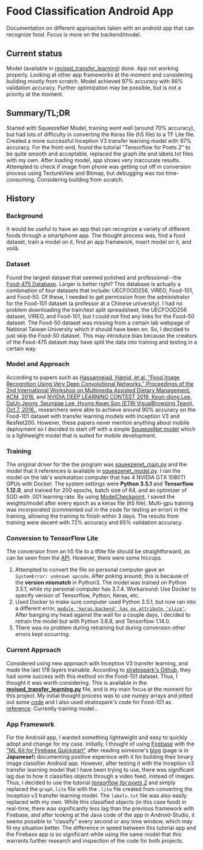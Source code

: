 # Food Classification Android App 
Documentation on different approaches taken with an android app that can recognize food. Focus is more on the backend/model.

## Current status
Model (available in [revised_transfer_learning](revised_transfer_learning.py)) done. App not working properly. Looking at other app frameworks at the moment and considering building mostly from scratch.
Model achieved 97% accuracy with 86% validation accuracy. Further optimization may be possible, but is not a priority at the moment. 

## Summary/TL;DR
Started with SqueezeNet Model, training went well (around 70% accuracy), but had lots of difficulty in converting the Keras file (h5 file) to a TF Lite file. Created a more successful Inception V3 transfer learning model with 97% accuracy. For the front-end, found the tutorial "Tensorflow for Poets 2" to be quite smooth and acceptable, replaced the graph.lite and labels.txt files with my own. After loading model, app shows very inaccurate results. Attempted to check if image from phone was getting cut off in conversion process using TextureView and Bitmap, but debugging was too time-consuming. Considering building from scratch.

## History

### Background
It would be useful to have an app that can recognize a variety of different foods through a smartphone app. The thought process was, find a food dataset, train a model on it, find an app framework, insert model on it, and voilà. 

### Dataset
Found the largest dataset that seemed polished and professional--the [Food-475 Database](http://www.ivl.disco.unimib.it/activities/food475db/). Larger is better right? This database is actually a combination of four datasets that include: UECFOOD256, VIREO, Food-101, and Food-50. Of these, I needed to get permission from the administrator for the Food-101 dataset (a professor at a Chinese university). I had no problem downloading the train/test split spreadsheet, the UECFOOD256 dataset, VIREO, and Food-101, but I could not find any links for the Food-50 dataset. The Food-50 dataset was missing from a certain lab webpage of National Taiwan University which it should have been on. So, I decided to just skip the Food-50 dataset. This may introduce bias because the creators of the Food-475 dataset may have split the data into training and testing in a certain way. 

### Model and Approach
According to papers such as [Hassannejad, Hamid, et al. "Food Image Recognition Using Very Deep Convolutional Networks." Proceedings of the 2nd International Workshop on Multimedia Assisted Dietary Management. ACM, 2016.](https://dl.acm.org/citation.cfm?id=2986042) and [NVIDIA DEEP LEARNING CONTEST 2016, Keun-dong Lee, DaUn Jeong, Seungjae Lee, Hyung Kwan Son (ETRI VisualBrowsing Team), Oct.7, 2016.](https://www.gputechconf.co.kr/assets/files/presentations/2-1650-1710_DL_Contest_%EC%A7%80%EC%A0%95%EC%A3%BC%EC%A0%9C_%EB%8C%80%EC%83%81.pdf), researchers were able to achieve around 90% accuracy on the Food-101 dataset with transfer learning models with Inception V3 and ResNet200. However, these papers never mention anything about mobile deployment so I decided to start off with a simple [SqueezeNet model](https://arxiv.org/pdf/1602.07360.pdf) which is a lightweight model that is suited for mobile development. 

### Training
The original driver for the the program was [squeezenet_main.py](squeezenet_main.py) and the model that it references is available in [squeezenet_model.py](squeezenet_model.py). I ran the model on the lab's workstation computer that has 4 NVIDIA GTX 1080TI GPUs with Docker. The system settings were **Python 3.5.1** and **Tensorflow 1.12.0**, and trained for 200 epochs, batch size of 64, and an optimizer of SGD with .001 learning rate. By using [ModelCheckpoint](https://keras.io/callbacks/), I saved the weights/model after every epoch as a keras file (h5 file). Multi-gpu training was incorporated (commented out in the code for testing an error) in the training, allowing the training to finish within 3 days. The results from training were decent with 72% accuracy and 65% validation accuracy. 

### Conversion to TensorFlow Lite
The conversion from an h5 file to a tflite file should be straightforward, as can be seen from the [API](https://www.tensorflow.org/api_docs/python/tf/lite/TFLiteConverter). However, there were some hiccups. 
1. Attempted to convert the file on personal computer gave an `SystemError: unknown opcode`. After poking around, this is because of the **version mismatch** in Python3. The model was trained on Python 3.5.1, while my personal computer has 3.7.4. Workaround: Use Docker to specify version of Tensorflow, Python, Keras, etc.
2. Used Docker to make sure computer used Python 3.5.1, but now ran into a different error, [`module 'keras.backend' has no attribute 'slice'`](https://github.com/keras-team/keras-contrib/issues/488). After banging my head against the wall for a couple days, I decided to retrain the model but with Python 3.6.8, and Tensorflow 1.14.0.
3. There was no problem during retraining but during conversion other errors kept occurring.


### Current Approach
Considered using new approach with Inception V3 transfer learning, and made the last 178 layers trainable. According to [stratospark's Github](https://github.com/stratospark/food-101-keras), they had some success with this method on the Food-101 dataset. Thus, I thought it was worth considering. This is available in the [**revised_transfer_learning.py**](revised_transfer_learning.py) file, and is my main focus at the moment for this project. My initial thought process was to use numpy arrays and jotted out some [code](pretrained_reference/numpy_tl_reference.py) and I also used stratospark's code for Food-101 as [reference](pretrained_reference/stratospark_food101_reference.py).
Currently training model...

### App Framework
For the Android app, I wanted something lightweight and easy to quickly adopt and change for my case. Initially, I thought of using [Firebase](https://firebase.google.com/docs/android/setup) with the ["ML Kit for Firebase Quickstart"](https://github.com/firebase/quickstart-android/tree/master/mlkit) after reading someone's [blog](https://qiita.com/shinkoizumi0033/items/614e10c7db61ded3c212) (page is in **Japanese!**) documenting positive experince with it for building their binary image classifier Android app. However, after testing it with the Inception v3 transfer learning model that I have been trying to use, there was significant lag due to how it classifies objects through a video feed, instead of images. Thus, I decided to use the tutorial [*tensorflow for poets 2*](https://github.com/googlecodelabs/tensorflow-for-poets-2) and simply replaced the `graph.lite` file with the `.lite` file created from converting the Inception v3 transfer learning model. The `labels.txt` file was also easily replaced with my own. While this classified objects (in this case food) in real-time, there was significantly less lag than the previous framework with Firebase, and after looking at the Java code of the app in Android-Studio, it seems possible to "classify" every second or any time window, which may fit my situation better. The difference in speed between this tutorial app and the Firebase app is so significant while using the same model that this warrants further research and inspection of the code for both projects.
